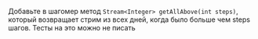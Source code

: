 Добавьте в шагомер метод `Stream<Integer> getAllAbove(int steps)`, который возвращает стрим из всех дней, когда было больше чем steps шагов. Тесты на это можно не писать